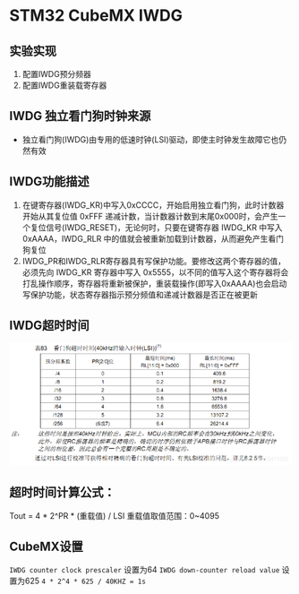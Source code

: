 # STM32 CubeMX IWDG

## 实验实现
1. 配置IWDG预分频器
2. 配置IWDG重装载寄存器

## IWDG 独立看门狗时钟来源
- 独立看门狗(IWDG)由专用的低速时钟(LSI)驱动，即使主时钟发生故障它也仍然有效

## IWDG功能描述
1. 在键寄存器(IWDG_KR)中写入0xCCCC，开始启用独立看门狗，此时计数器开始从其复位值 0xFFF 递减计数，当计数器计数到末尾0x000时，会产生一个复位信号(IWDG_RESET)，无论何时，只要在键寄存器 IWDG_KR 中写入 0xAAAA，IWDG_RLR 中的值就会被重新加载到计数器，从而避免产生看门狗复位
2. IWDG_PR和IWDG_RLR寄存器具有写保护功能。要修改这两个寄存器的值，必须先向 IWDG_KR 寄存器中写入 0x5555，以不同的值写入这个寄存器将会打乱操作顺序，寄存器将重新被保护，重装载操作(即写入0xAAAA)也会启动写保护功能，状态寄存器指示预分频值和递减计数器是否正在被更新

## IWDG超时时间
![IWDG超时时间](./IWDG%E8%B6%85%E6%97%B6%E6%97%B6%E9%97%B4.png)

## 超时时间计算公式：
Tout = 4 * 2^PR * (重载值) / LSI
重载值取值范围：0~4095

## CubeMX设置
`IWDG counter clock prescaler`      设置为64
`IWDG down-counter reload value`    设置为625
`4 * 2^4 * 625 / 40KHZ = 1s`
